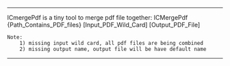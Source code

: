 ------------------------------------------------------------------------------
ICmergePdf is a tiny tool to merge pdf file together:
ICMergePdf {Path_Contains_PDF_files} [Input_PDF_Wild_Card] [Output_PDF_File]
    
    Note:
        1) missing input wild card, all pdf files are being combined
        2) missing output name, output file will be have default name
------------------------------------------------------------------------------
